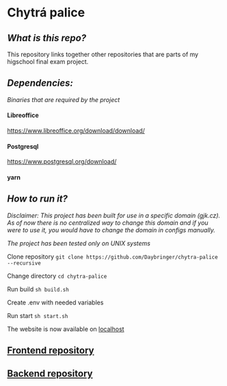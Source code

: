 # Chytrá palice

## **_What is this repo?_**

This repository links together other repositories that are parts of my higschool final exam project.

## **_Dependencies:_**

_Binaries that are required by the project_

#### **Libreoffice**

https://www.libreoffice.org/download/download/

#### Postgresql

https://www.postgresql.org/download/

#### **yarn**

## **_How to run it?_**

_Disclaimer: This project has been built for use in a specific domain (gjk.cz). As of now there is no centralized way to change this domain and if you were to use it, you would have to change the domain in configs manually._

_The project has been tested only on UNIX systems_

Clone repository
`git clone https://github.com/Daybringer/chytra-palice --recursive`

Change directory
`cd chytra-palice`

Run build
`sh build.sh`

Create .env with needed variables

Run start
`sh start.sh`

The website is now available on [localhost](http://localhost:5000)

## [Frontend repository](https://github.com/Daybringer/chytra-palice-frontend)

## [Backend repository](https://github.com/Daybringer/chytra-palice-server)
